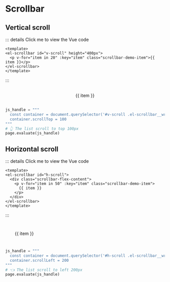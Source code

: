 # Scrollbar

<style>
#v-scroll .scrollbar-demo-item {
  display: flex;
  align-items: center;
  justify-content: center;
  height: 50px;
  margin: 10px;
  text-align: center;
  border-radius: 4px;
  background: var(--el-color-primary-light-9);
  color: var(--el-color-primary);
}
#h-scroll .scrollbar-flex-content {
  display: flex;
}
#h-scroll .scrollbar-demo-item {
  flex-shrink: 0;
  display: flex;
  align-items: center;
  justify-content: center;
  width: 100px;
  height: 50px;
  margin: 10px;
  text-align: center;
  border-radius: 4px;
  background: var(--el-color-danger-light-9);
  color: var(--el-color-danger);
}
</style>

<script setup>
import { ref } from 'vue';

</script>

## Vertical scroll

::: details Click me to view the Vue code
```vue
<template>
<el-scrollbar id="v-scroll" height="400px">
  <p v-for="item in 20" :key="item" class="scrollbar-demo-item">{{ item }}</p>
</el-scrollbar>  
</template>
```
:::

<el-scrollbar id="v-scroll" height="400px">
  <p v-for="item in 20" :key="item" class="scrollbar-demo-item">{{ item }}</p>
</el-scrollbar>

```python
js_handle = """
  const container = document.querySelector('#v-scroll .el-scrollbar__wrap')
  container.scrollTop = 100
"""
# 👆 The list scroll to top 100px
page.evaluate(js_handle)
```


## Horizontal scroll

::: details Click me to view the Vue code
```vue
<template>
<el-scrollbar id="h-scroll">
  <div class="scrollbar-flex-content">
    <p v-for="item in 50" :key="item" class="scrollbar-demo-item">
      {{ item }}
    </p>
  </div>
</el-scrollbar> 
</template>
```
:::

<el-scrollbar id="h-scroll">
  <div class="scrollbar-flex-content">
    <p v-for="item in 50" :key="item" class="scrollbar-demo-item">
      {{ item }}
    </p>
  </div>
</el-scrollbar>

```python
js_handle = """
  const container = document.querySelector('#h-scroll .el-scrollbar__wrap')
  container.scrollLeft = 200
"""
# 👈 The list scroll to left 200px
page.evaluate(js_handle)
```